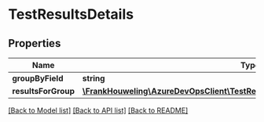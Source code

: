 # TestResultsDetails

## Properties
Name | Type | Description | Notes
------------ | ------------- | ------------- | -------------
**groupByField** | **string** |  | [optional] 
**resultsForGroup** | [**\FrankHouweling\AzureDevOpsClient\TestResults\Model\TestResultsDetailsForGroup[]**](TestResultsDetailsForGroup.md) |  | [optional] 

[[Back to Model list]](../README.md#documentation-for-models) [[Back to API list]](../README.md#documentation-for-api-endpoints) [[Back to README]](../README.md)


